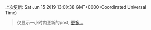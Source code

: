 
  
 上次更新: Sat Jun 15 2019 13:00:38 GMT+0000 (Coordinated Universal Time) 

 > 仅显示一小时内更新的post, [更多...](screenshots/)
  